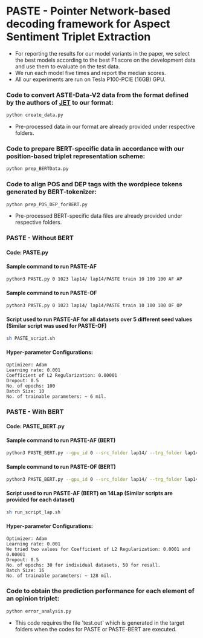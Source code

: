 # PASTE - Pointer Network-based decoding framework for Aspect Sentiment Triplet Extraction

* For reporting the results for our model variants in the paper, we select the best models according to the best F1 score on the development data and use them to evaluate on the test data. 
* We run each model five times and report the median scores. 
* All our experiments are run on Tesla P100-PCIE (16GB) GPU.

### Code to convert ASTE-Data-V2 data from the format defined by the authors of [JET](https://github.com/xuuuluuu/Position-Aware-Tagging-for-ASTE) to our format:
```bash
python create_data.py
```
* Pre-processed data in our format are already provided under respective folders.

### Code to prepare BERT-specific data in accordance with our position-based triplet representation scheme:
```bash
python prep_BERTData.py
```
### Code to align POS and DEP tags with the wordpiece tokens generated by BERT-tokenizer:
```bash
python prep_POS_DEP_forBERT.py
```
* Pre-processed BERT-specific data files are already provided under respective folders.

### PASTE - Without BERT
#### Code: PASTE.py
#### Sample command to run PASTE-AF
```bash
python3 PASTE.py 0 1023 lap14/ lap14/PASTE train 10 100 100 AF AP
```
#### Sample command to run PASTE-OF
```bash
python3 PASTE.py 0 1023 lap14/ lap14/PASTE train 10 100 100 OF OP
```
#### Script used to run PASTE-AF for all datasets over 5 different seed values (Similar script was used for PASTE-OF)
```bash
sh PASTE_script.sh
```
#### Hyper-parameter Configurations:
```
Optimizer: Adam
Learning rate: 0.001
Coefficient of L2 Regularization: 0.00001
Dropout: 0.5
No. of epochs: 100
Batch Size: 10
No. of trainable parameters: ~ 6 mil.
```

### PASTE - With BERT
#### Code: PASTE_BERT.py
#### Sample command to run PASTE-AF (BERT)
```bash
python3 PASTE_BERT.py --gpu_id 0 --src_folder lap14/ --trg_folder lap14/PASTE_BERT --bert_mode gen --gen_direct af --l2 y
```
#### Sample command to run PASTE-OF (BERT)
```bash
python3 PASTE_BERT.py --gpu_id 0 --src_folder lap14/ --trg_folder lap14/PASTE_BERT --bert_mode gen --gen_direct of --l2 y
```
#### Script used to run PASTE-AF (BERT) on 14Lap (Similar scripts are provided for each dataset)
```bash
sh run_script_lap.sh
```
#### Hyper-parameter Configurations:
```
Optimizer: Adam
Learning rate: 0.001
We tried two values for Coefficient of L2 Regularization: 0.0001 and 0.00001
Dropout: 0.5
No. of epochs: 30 for individual datasets, 50 for resall.
Batch Size: 16
No. of trainable parameters: ~ 128 mil.
```
### Code to obtain the prediction performance for each element of an opinion triplet:
```bash
python error_analysis.py 
```
* This code requires the file 'test.out' which is generated in the target folders when the codes for PASTE or PASTE-BERT are executed.
